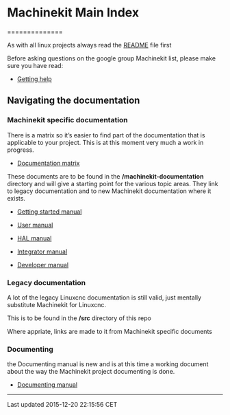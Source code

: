 Machinekit Main Index
=====================

<span id="author">==============</span>

As with all linux projects always read the [README](machinekit-documentation/README.md) file first

Before asking questions on the google group Machinekit list, please make sure you have read:

-   [Getting help](machinekit-documentation/getting-help.md)

Navigating the documentation
----------------------------

### Machinekit specific documentation

There is a matrix so it’s easier to find part of the documentation that is applicable to your project. This is at this moment very much a work in progress.

-   [Documentation matrix](machinekit-documentation/documentation-matrix.md)

These documents are to be found in the **/machinekit-documentation** directory and will give a starting point for the various topic areas. They link to legacy documentation and to new Machinekit documentation where it exists.

-   [Getting started manual](machinekit-documentation/index-getting-started.md)

-   [User manual](machinekit-documentation/index-user.md)

-   [HAL manual](machinekit-documentation/index-HAL.md)

-   [Integrator manual](machinekit-documentation/index-integrator.md)

-   [Developer manual](machinekit-documentation/index-developer.md)

### Legacy documentation

A lot of the legacy Linuxcnc documentation is still valid, just mentally substitute Machinekit for Linuxcnc.

This is to be found in the **/src** directory of this repo

Where appriate, links are made to it from Machinekit specific documents

### Documenting

the Documenting manual is new and is at this time a working document about the way the Machinekit project documenting is done.

-   [Documenting manual](machinekit-documentation/documenting/documenting.md)

------------------------------------------------------------------------

Last updated 2015-12-20 22:15:56 CET


